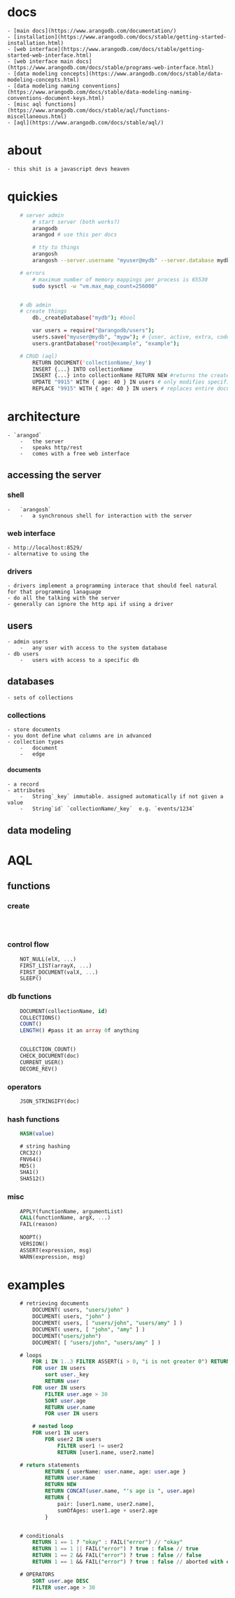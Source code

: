 # docs 
	- [main docs](https://www.arangodb.com/documentation/)
	- [installation](https://www.arangodb.com/docs/stable/getting-started-installation.html)
	- [web interface](https://www.arangodb.com/docs/stable/getting-started-web-interface.html)
	- [web interface main docs](https://www.arangodb.com/docs/stable/programs-web-interface.html)
	- [data modeling concepts](https://www.arangodb.com/docs/stable/data-modeling-concepts.html)
	- [data modeling naming conventions](https://www.arangodb.com/docs/stable/data-modeling-naming-conventions-document-keys.html)
	- [misc aql functions](https://www.arangodb.com/docs/stable/aql/functions-miscellaneous.html)
	- [aql](https://www.arangodb.com/docs/stable/aql/)


# about 
	- this shit is a javascript devs heaven

# quickies 
```sh
	# server admin  
		# start server (both works?)
		arangodb
		arangod # use this per docs

		# tty to things 
		arangosh 
		arangosh --server.username "myuser@mydb" --server.database mydb

	# errors 
		# maximum number of memory mappings per process is 65530
		sudo sysctl -w "vm.max_map_count=256000"


	# db admin
	# create things
		db._createDatabase("mydb"); #bool

		var users = require("@arangodb/users");
		users.save("myuser@mydb", "mypw"); # {user, active, extra, code}
		users.grantDatabase("root@example", "example");

	# CRUD (aql)
		RETURN DOCUMENT('collectionName/_key')
		INSERT {...} INTO collectionName 
		INSERT {...} into collectionName RETURN NEW #returns the created doc
		UPDATE "9915" WITH { age: 40 } IN users # only modifies specified attributes
		REPLACE "9915" WITH { age: 40 } IN users # replaces entire document
```


# architecture 
	- `arangod` 
		- 	the server
		- 	speaks http/rest 
		- 	comes with a free web interface


## accessing the server 
### shell
	- 	`arangosh` 
		- 	a synchronous shell for interaction with the server 

### web interface 
	- http://localhost:8529/
	- alternative to using the


### drivers 
	- drivers implement a programming interace that should feel natural for that programming lanaguage
	- do all the talking with the server 
	- generally can ignore the http api if using a driver 


## users 
	- admin users 
		- 	any user with access to the system database 
	- db users 
		- 	users with access to a specific db


## databases
	- sets of collections


### collections 
	- store documents
	- you dont define what columns are in advanced
	- collection types 
		- 	document 
		- 	edge


#### documents
	- a record
	- attributes 
		- 	String`_key` immutable. assigned automatically if not given a value
		- 	String`id` `collectionName/_key`  e.g. `events/1234`


## data modeling

# AQL 
## functions 

### create 
```sql 

	
```

### control flow
```sql 
	NOT_NULL(elX, ...) 
	FIRST_LIST(arrayX, ...)
	FIRST_DOCUMENT(valX, ...)
	SLEEP()


```
### db functions 
```sql 
	DOCUMENT(collectionName, id)
	COLLECTIONS()
	COUNT()
	LENGTH() #pass it an array 0f anything


	COLLECTION_COUNT() 
	CHECK_DOCUMENT(doc)
	CURRENT_USER()
	DECORE_REV()

```

### operators 
```sql 
	JSON_STRINGIFY(doc)

```


### hash functions 
```sql 
	HASH(value)

	# string hashing 
	CRC32()
	FNV64()
	MD5()
	SHA1()
	SHA512()
```


### misc 
```sql 
	APPLY(functionName, argumentList)
	CALL(functionName, argX, ...)
	FAIL(reason)
	
	NOOPT()
	VERSION()
	ASSERT(expression, msg)
	WARN(expression, msg)
```


# examples 
```sql 
	# retrieving documents
		DOCUMENT( users, "users/john" )
		DOCUMENT( users, "john" )
		DOCUMENT( users, [ "users/john", "users/amy" ] )
		DOCUMENT( users, [ "john", "amy" ] )
		DOCUMENT("users/john")
		DOCUMENT( [ "users/john", "users/amy" ] )

	# loops 
		FOR i IN 1..3 FILTER ASSERT(i > 0, "i is not greater 0") RETURN i
		FOR user IN users
			sort user._key 
			RETURN user
		FOR user IN users
			FILTER user.age > 30
			SORT user.age
			RETURN user.name
			FOR user IN users

		# nested loop
		FOR user1 IN users
			FOR user2 IN users
				FILTER user1 != user2
				RETURN [user1.name, user2.name]

	# return statements
			RETURN { userName: user.name, age: user.age }
			RETURN user.name
			RETURN NEW 
			RETURN CONCAT(user.name, "'s age is ", user.age)
			RETURN {
				pair: [user1.name, user2.name],
				sumOfAges: user1.age + user2.age
			}


	# conditionals 
		RETURN 1 == 1 ? "okay" : FAIL("error") // "okay"
		RETURN 1 == 1 || FAIL("error") ? true : false // true
		RETURN 1 == 2 && FAIL("error") ? true : false // false
		RETURN 1 == 1 && FAIL("error") ? true : false // aborted with error

	# OPERATORS 
		SORT user.age DESC
		FILTER user.age > 30

```